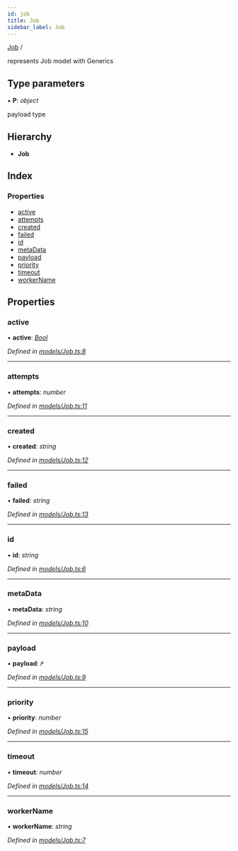 ```yaml
---
id: job
title: Job
sidebar_label: Job
---
```


[Job](job.md) /

represents Job model with Generics

## Type parameters

▪ **P**: *object*

payload type

## Hierarchy

* **Job**

## Index

### Properties

* [active](job.md#active)
* [attempts](job.md#attempts)
* [created](job.md#created)
* [failed](job.md#failed)
* [id](job.md#id)
* [metaData](job.md#metadata)
* [payload](job.md#payload)
* [priority](job.md#priority)
* [timeout](job.md#timeout)
* [workerName](job.md#workername)

## Properties

###  active

• **active**: *[Bool](../index.md#bool)*

*Defined in [models/Job.ts:8](https://github.com/SimonErm/react-native-job-queue/blob/054fcbe/src/models/Job.ts#L8)*

___

###  attempts

• **attempts**: *number*

*Defined in [models/Job.ts:11](https://github.com/SimonErm/react-native-job-queue/blob/054fcbe/src/models/Job.ts#L11)*

___

###  created

• **created**: *string*

*Defined in [models/Job.ts:12](https://github.com/SimonErm/react-native-job-queue/blob/054fcbe/src/models/Job.ts#L12)*

___

###  failed

• **failed**: *string*

*Defined in [models/Job.ts:13](https://github.com/SimonErm/react-native-job-queue/blob/054fcbe/src/models/Job.ts#L13)*

___

###  id

• **id**: *string*

*Defined in [models/Job.ts:6](https://github.com/SimonErm/react-native-job-queue/blob/054fcbe/src/models/Job.ts#L6)*

___

###  metaData

• **metaData**: *string*

*Defined in [models/Job.ts:10](https://github.com/SimonErm/react-native-job-queue/blob/054fcbe/src/models/Job.ts#L10)*

___

###  payload

• **payload**: *`P`*

*Defined in [models/Job.ts:9](https://github.com/SimonErm/react-native-job-queue/blob/054fcbe/src/models/Job.ts#L9)*

___

###  priority

• **priority**: *number*

*Defined in [models/Job.ts:15](https://github.com/SimonErm/react-native-job-queue/blob/054fcbe/src/models/Job.ts#L15)*

___

###  timeout

• **timeout**: *number*

*Defined in [models/Job.ts:14](https://github.com/SimonErm/react-native-job-queue/blob/054fcbe/src/models/Job.ts#L14)*

___

###  workerName

• **workerName**: *string*

*Defined in [models/Job.ts:7](https://github.com/SimonErm/react-native-job-queue/blob/054fcbe/src/models/Job.ts#L7)*